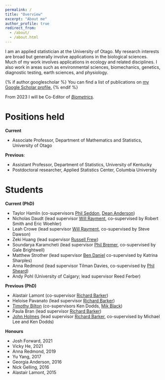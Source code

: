 ```yaml
---
permalink: /
title: "Overview"
excerpt: "About me"
author_profile: true
redirect_from: 
  - /about/
  - /about.html
---
```


I am an applied statistician at the University of Otago.  My research interests are broad but generally involve applications in the biological sciences.  Much of my work involves applications in ecology and related disciplines.  I also work in areas such as environmental sciences, biomechanics, genetics, diagnostic testing, earth sciences, and physiology.  

{% if author.googlescholar %}
  You can find a list of publications on <u><a href="{{author.googlescholar}}">my Google Scholar profile</a>.</u>
{% endif %}

From 2023 I will be Co-Editor of [_Biometrics_](https://onlinelibrary.wiley.com/journal/15410420).  




Positions held
======

**Current** 
- Associate Professor, Department of Mathematics and Statistics, University of Otago

**Previous**: 
- Assistant Professor, Department of Statistics, University of Kentucky
- Postdoctoral researcher, Applied Statistics Center, Columbia University


Students
=======

**Current (PhD)**
- Taylor Hamlin (co-supervisors [Phil Seddon](https://www.otago.ac.nz/zoology/staff/otago008934.html), [Dean Anderson](https://www.landcareresearch.co.nz/about/people/staff-details?id=YW5kZXJzb25k))
- Nicholas Daudt (lead supervisor [Will Rayment](https://www.otago.ac.nz/marinescience/people/staff/willrayment.html), co-supervised by Robert Smith and Eric Woehler)
- Leah Crowe (lead supervisor [Will Rayment](https://www.otago.ac.nz/marinescience/people/staff/willrayment.html), co-supervised by Steve Dawson)
- Zeki Huang (lead supervisor [Russell Frew](https://www.otago.ac.nz/chemistry/people/otago668203.html))
- Soundarya Karamcheti (lead supervisor [Phil Bremer](https://www.otago.ac.nz/food-science/staff/otago081267.html), co-supervised by Gale Brightwell)
- Matthew Strother (lead supervisor [Ben Daniel](https://www.otago.ac.nz/hedc/people/otago615493.html) co-supervised by Katrina Sharples)
- Anna Redmond (lead supervisor Tilman Davies, co-supervised by [Phil Sheard](https://www.otago.ac.nz/bhrc/staff/otago040510.html))
- Andy Pohl (University of Calgary; lead supervisor Reed Ferber)


**Previous (PhD)**
- Alastair Lamont (co-supervisor [Richard Barker](https://www.otago.ac.nz/sciences/contacts/pvc-office/index.html#PVC))
- Heloise Pavanato (lead supervisor [Richard Barker](https://www.otago.ac.nz/sciences/contacts/pvc-office/index.html#PVC))
- [Timothy Bilton](https://www.otago.ac.nz/sciences/research/student/index.html#2020theses) (co-supervisors Ken Dodds, [Mik Black](https://www.otago.ac.nz/biochemistry/people/profile/index.html?id=352]))
- Paula Bran (lead supervisor [Richard Barker](https://www.otago.ac.nz/sciences/contacts/pvc-office/index.html#PVC))
- [John Holmes](https://www.otago.ac.nz/sciences/research/student/index.html#2018theses) (lead supervisor [Richard Barker](https://www.otago.ac.nz/sciences/contacts/pvc-office/index.html#PVC), co-supervised by Michael Lee and Ken Dodds)

**Honours**
- Josh Forward, 2021
- Vicky He, 2021
- Anna Redmond, 2019
- Yu Yang, 2017
- Georgia Anderson, 2016
- Nick Gelling, 2016
- Alastair Lamont, 2015